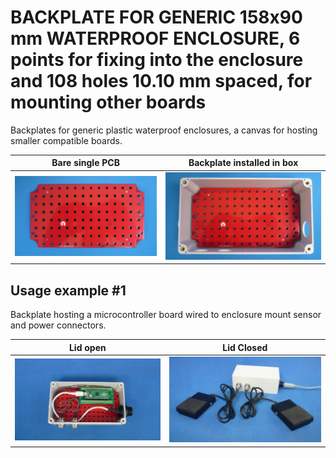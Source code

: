 
# BACKPLATE FOR GENERIC 158x90 mm WATERPROOF ENCLOSURE, 6 points for fixing into the enclosure and 108 holes 10.10 mm spaced, for mounting other boards

Backplates for generic plastic waterproof enclosures, a canvas for hosting smaller compatible boards.

Bare single PCB                              |Backplate installed in box                          |
---------------------------------------------|----------------------------------------------------|
![](/a-backplates/a01/assets/img/barepcb.jpg)|![](/a-backplates/a01/assets/img/installedinbox.jpg)|


## Usage example #1

Backplate hosting a microcontroller board wired to enclosure mount sensor and power connectors.



Lid open                                     |Lid Closed                                       |
---------------------------------------------|-------------------------------------------------|
![](/a-backplates/a01/assets/img/lidopen1.jpg)|![](/a-backplates/a01/assets/img/lidclosed1.jpg)|


